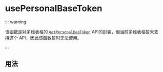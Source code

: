 # usePersonalBaseToken

::: warning

该函数是对多维表格的 [`getPersonalBaeToken`](https://lark-base-team.github.io/js-sdk-docs/zh/api/bridge#getpersonalbasetoken) API的封装，但当前多维表格暂未支持这个 API，因此该函数暂时无法使用。

:::

## 用法
